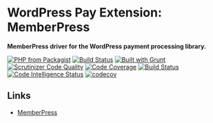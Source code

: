 # WordPress Pay Extension: MemberPress

**MemberPress driver for the WordPress payment processing library.**

[![PHP from Packagist](https://img.shields.io/packagist/php-v/wp-pay-extensions/memberpress.svg)](https://packagist.org/packages/wp-pay-extensions/memberpress)
[![Build Status](https://travis-ci.org/wp-pay-extensions/memberpress.svg?branch=develop)](https://travis-ci.org/wp-pay-extensions/memberpress)
[![Built with Grunt](https://cdn.gruntjs.com/builtwith.svg)](http://gruntjs.com/)
[![Scrutinizer Code Quality](https://scrutinizer-ci.com/g/wp-pay-extensions/memberpress/badges/quality-score.png?b=develop)](https://scrutinizer-ci.com/g/wp-pay-extensions/memberpress/?branch=develop)
[![Code Coverage](https://scrutinizer-ci.com/g/wp-pay-extensions/memberpress/badges/coverage.png?b=develop)](https://scrutinizer-ci.com/g/pronamic/wp-pronamic-ideal/?branch=develop)
[![Build Status](https://scrutinizer-ci.com/g/wp-pay-extensions/memberpress/badges/build.png?b=develop)](https://scrutinizer-ci.com/g/pronamic/wp-pronamic-ideal/build-status/develop)
[![Code Intelligence Status](https://scrutinizer-ci.com/g/wp-pay-extensions/memberpress/badges/code-intelligence.svg?b=develop)](https://scrutinizer-ci.com/code-intelligence)
[![codecov](https://codecov.io/gh/wp-pay-extensions/memberpress/branch/develop/graph/badge.svg)](https://codecov.io/gh/wp-pay-extensions/memberpress)

## Links

*	[MemberPress](https://www.memberpress.com/)
